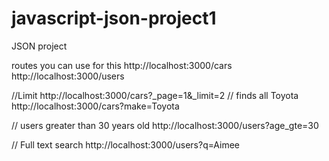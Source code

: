 # javascript-json-project1
JSON project


<!-- Ref -->
routes you can use for this 
http://localhost:3000/cars
http://localhost:3000/users

//Limit 
http://localhost:3000/cars?_page=1&_limit=2
// finds all Toyota
http://localhost:3000/cars?make=Toyota

// users greater than 30 years old
http://localhost:3000/users?age_gte=30

// Full text search
http://localhost:3000/users?q=Aimee